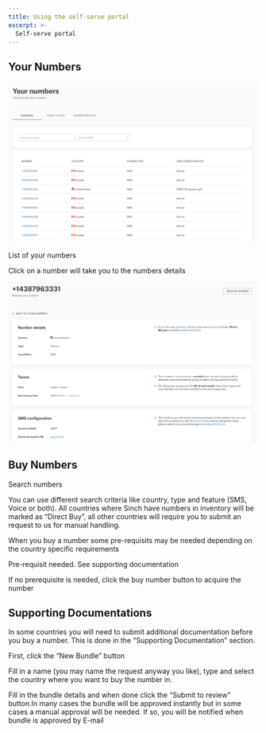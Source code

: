 ```yaml
---
title: Using the self-serve portal
excerpt: >-
  Self-serve portal
---
```


## Your Numbers

![Your Numbers](images/your_numbers.png)

List of your numbers

Click on a number will take you to the numbers details

![Number Details](images/number_details.png)

## Buy Numbers

Search numbers

You can use different search criteria like country, type and feature (SMS, Voice or both). All countries where Sinch have numbers in inventory will be marked as “Direct Buy”, all other countries will require you to submit an request to us for manual handling.

When you buy a number some pre-requisits may be needed depending on the country specific requirements

Pre-requisit needed. See supporting documentation

If no prerequisite is needed, click the buy number button to acquire the number

## Supporting Documentations

In some countries you will need to submit additional documentation before you buy a number. This is done in the “Supporting Documentation” section.

First, click the “New Bundle” button

Fill in a name (you may name the request anyway you like), type and select the country where you want to buy the number in.

Fill in the bundle details and when done click the “Submit to review” button.In many cases the bundle will be approved instantly but in some cases a manual approval will be needed. If so, you will be notified when bundle is approved by E-mail
